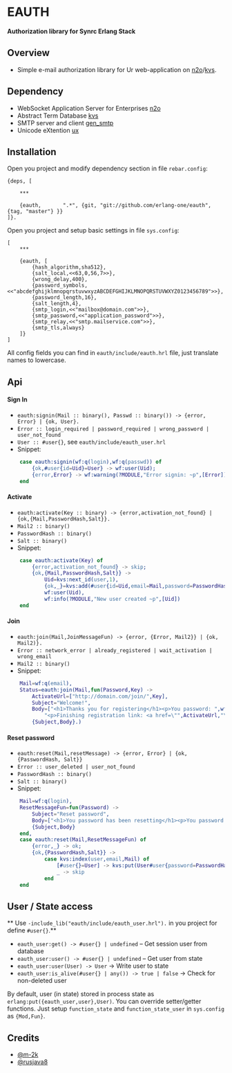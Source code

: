 # EAUTH
**Authorization library for Synrc Erlang Stack**

## Overview

* Simple e-mail authorization library for Ur web-application on [n2o](https://github.com/5HT/n2o)/[kvs](https://github.com/synrc/kvs).

## Dependency

* WebSocket Application Server for Enterprises [n2o](https://github.com/5HT/n2o)
* Abstract Term Database [kvs](https://github.com/synrc/kvs)
* SMTP server and client [gen_smtp](https://github.com/Vagabond/gen_smtp)
* Unicode eXtention [ux](https://github.com/erlang-one/ux)

## Installation

Open you project and modify dependency section in file `rebar.config`:

```
{deps, [
    
    ***
    
    {eauth,       ".*", {git, "git://github.com/erlang-one/eauth",      {tag, "master"} }}
]}.
```

Open you project and setup basic settings in file `sys.config`:
```
[
    ***
    
    {eauth, [
        {hash_algorithm,sha512},
        {salt_local,<<63,0,56,7>>},
        {wrong_delay,400},
        {password_symbols,<<"abcdefghijklmnopqrstuvwxyzABCDEFGHIJKLMNOPQRSTUVWXYZ0123456789">>},
        {password_length,16},
        {salt_length,4},
        {smtp_login,<<"mailbox@domain.com">>},
        {smtp_password,<<"application_password">>},
        {smtp_relay,<<"smtp.mailservice.com">>},
        {smtp_tls,always}
    ]}
]
```

All config fields you can find in `eauth/include/eauth.hrl` file, just translate names to lowercase.

## Api

#### Sign In

* `eauth:signin(Mail :: binary(), Passwd :: binary()) -> {error, Error} | {ok, User}.`
* `Error :: login_required | password_required | wrong_password | user_not_found`
* `User :: #user{}`, see `eauth/include/eauth_user.hrl`
* Snippet:

```erlang
    case eauth:signin(wf:q(login),wf:q(passwd)) of
        {ok,#user{id=Uid}=User} -> wf:user(Uid);
        {error,Error} -> wf:warning(?MODULE,"Error signin: ~p",[Error])
    end
```

#### Activate

* `eauth:activate(Key :: binary) -> {error,activation_not_found} | {ok,{Mail,PasswordHash,Salt}}.`
* `Mail2 :: binary()`
* `PasswordHash :: binary()`
* `Salt :: binary()`
* Snippet:

```erlang
    case eauth:activate(Key) of
        {error,activation_not_found} -> skip;
        {ok,{Mail,PasswordHash,Salt}} ->
            Uid=kvs:next_id(user,1),
            {ok,_}=kvs:add(#user{id=Uid,email=Mail,password=PasswordHash,salt=Salt}),
            wf:user(Uid),
            wf:info(?MODULE,"New user created ~p",[Uid])
    end
```

#### Join

* `eauth:join(Mail,JoinMessageFun) -> {error, {Error, Mail2}} | {ok, Mail2)}.`
* `Error :: network_error | already_registered | wait_activation | wrong_email`
* `Mail2 :: binary()`
* Snippet:

```erlang
    Mail=wf:q(email),
    Status=eauth:join(Mail,fun(Password,Key) ->
        ActivateUrl=["http://domain.com/join/",Key],
        Subject="Welcome!",
        Body=["<h1>Thanks you for registering</h1><p>You password: ",wf:html_encode(Password),"</p>",
            "<p>Finishing registration link: <a href=\"",ActivateUrl,"\">",wf:html_encode(ActivateUrl),"</a></p>"],
        {Subject,Body}.)
```

#### Reset password
* `eauth:reset(Mail,resetMessage) -> {error, Error} | {ok,{PasswordHash, Salt}}`
* `Error :: user_deleted | user_not_found`
* `PasswordHash :: binary()`
* `Salt :: binary()`
* Snippet:

```erlang
    Mail=wf:q(login),
    ResetMessageFun=fun(Password) ->
        Subject="Reset password",
        Body=["<h1>You password has been resetting</h1><p>You password: ",wf:html_encode(Password),"</p>"],
        {Subject,Body}
    end,
    case eauth:reset(Mail,ResetMessageFun) of
        {error,_} -> ok;
        {ok,{PasswordHash,Salt}} ->
            case kvs:index(user,email,Mail) of
                [#user{}=User] -> kvs:put(User#user{password=PasswordHash,salt=Salt});
                _ -> skip
            end
    end
```

## User / State access

** Use `-include_lib("eauth/include/eauth_user.hrl").` in you project for define `#user{}`.**

* `eauth_user:get() -> #user{} | undefined` – Get session user from database
* `eauth_user:user() -> #user{} | undefined` – Get user from state
* `eauth_user:user(User) -> User` -> Write user to state
* `eauth_user:is_alive(#user{} | any()) -> true | false` -> Check for non-deleted user

By default, user (in state) stored in process state as `erlang:put({eauth_user,user},User)`.
You can override setter/getter functions.
Just setup `function_state` and `function_state_user` in `sys.config` as `{Mod,Fun}`.

## Credits

* [@m-2k](https://github.com/m-2k)
* [@rusjava8](https://github.com/rusjava8)
